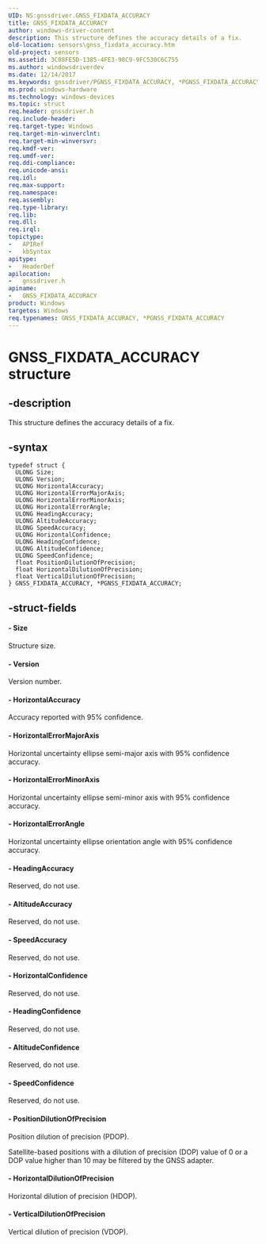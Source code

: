 ```yaml
---
UID: NS:gnssdriver.GNSS_FIXDATA_ACCURACY
title: GNSS_FIXDATA_ACCURACY
author: windows-driver-content
description: This structure defines the accuracy details of a fix.
old-location: sensors\gnss_fixdata_accuracy.htm
old-project: sensors
ms.assetid: 3C08FE5D-1385-4FE3-98C9-9FC530C6C755
ms.author: windowsdriverdev
ms.date: 12/14/2017
ms.keywords: gnssdriver/PGNSS_FIXDATA_ACCURACY, *PGNSS_FIXDATA_ACCURACY, gnssdriver/GNSS_FIXDATA_ACCURACY, GNSS_FIXDATA_ACCURACY structure [Sensor Devices], GNSS_FIXDATA_ACCURACY, PGNSS_FIXDATA_ACCURACY, PGNSS_FIXDATA_ACCURACY structure pointer [Sensor Devices], sensors.gnss_fixdata_accuracy
ms.prod: windows-hardware
ms.technology: windows-devices
ms.topic: struct
req.header: gnssdriver.h
req.include-header: 
req.target-type: Windows
req.target-min-winverclnt: 
req.target-min-winversvr: 
req.kmdf-ver: 
req.umdf-ver: 
req.ddi-compliance: 
req.unicode-ansi: 
req.idl: 
req.max-support: 
req.namespace: 
req.assembly: 
req.type-library: 
req.lib: 
req.dll: 
req.irql: 
topictype:
-	APIRef
-	kbSyntax
apitype:
-	HeaderDef
apilocation:
-	gnssdriver.h
apiname:
-	GNSS_FIXDATA_ACCURACY
product: Windows
targetos: Windows
req.typenames: GNSS_FIXDATA_ACCURACY, *PGNSS_FIXDATA_ACCURACY
---
```


# GNSS_FIXDATA_ACCURACY structure


## -description


This structure defines the accuracy details of a fix.


## -syntax


````
typedef struct {
  ULONG Size;
  ULONG Version;
  ULONG HorizontalAccuracy;
  ULONG HorizontalErrorMajorAxis;
  ULONG HorizontalErrorMinorAxis;
  ULONG HorizontalErrorAngle;
  ULONG HeadingAccuracy;
  ULONG AltitudeAccuracy;
  ULONG SpeedAccuracy;
  ULONG HorizontalConfidence;
  ULONG HeadingConfidence;
  ULONG AltitudeConfidence;
  ULONG SpeedConfidence;
  float PositionDilutionOfPrecision;
  float HorizontalDilutionOfPrecision;
  float VerticalDilutionOfPrecision;
} GNSS_FIXDATA_ACCURACY, *PGNSS_FIXDATA_ACCURACY;
````


## -struct-fields




#### - Size

Structure size.


#### - Version

Version number.


#### - HorizontalAccuracy

Accuracy reported with 95% confidence.


#### - HorizontalErrorMajorAxis

Horizontal uncertainty ellipse semi-major axis with  95% confidence accuracy.


#### - HorizontalErrorMinorAxis

Horizontal uncertainty ellipse semi-minor axis with  95% confidence accuracy.


#### - HorizontalErrorAngle

Horizontal uncertainty ellipse orientation angle with  95% confidence accuracy.


#### - HeadingAccuracy

Reserved, do not use.


#### - AltitudeAccuracy

Reserved, do not use.


#### - SpeedAccuracy

Reserved, do not use.


#### - HorizontalConfidence

Reserved, do not use.


#### - HeadingConfidence

Reserved, do not use.


#### - AltitudeConfidence

Reserved, do not use.


#### - SpeedConfidence

Reserved, do not use.


#### - PositionDilutionOfPrecision

Position dilution of precision (PDOP).

Satellite-based positions with a dilution of precision (DOP) value of 0 or a DOP value higher than 10 may be filtered by the GNSS adapter.


#### - HorizontalDilutionOfPrecision

Horizontal dilution of precision (HDOP).


#### - VerticalDilutionOfPrecision

Vertical dilution of precision (VDOP).

